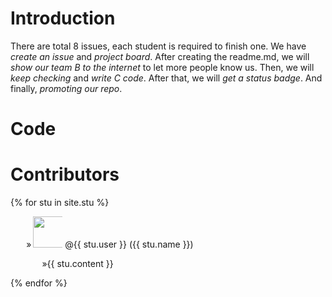 # Introduction
There are total 8 issues, each student is required to finish one. We have *create an issue* and *project board*. After creating the readme.md, we will _show our team B to the internet_ to let more people know us. Then, we will _keep checking_ and _write C code_. After that, we will _get a status badge_. And finally, _promoting our repo_.
# Code
# Contributors
{% for stu in site.stu %}
  <div style="text-indent: 5%;">
    »<img src="{{ stu.image }}" width="50" height="50" style="display:inline;"><a href="https://github.com/{{ stu.user }}" style="text-decoration:none;color:inherit;"> @{{ stu.user }}</a> ({{ stu.name }})
    <p style="text-indent: 10%;">»{{ stu.content }}</p>
  </div>
{% endfor %}
